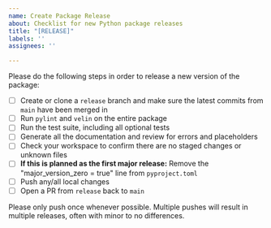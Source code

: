 ```yaml
---
name: Create Package Release
about: Checklist for new Python package releases
title: "[RELEASE]"
labels: ''
assignees: ''

---
```


Please do the following steps in order to release a new version of the package:

- [ ] Create or clone a `release` branch and make sure the latest commits from `main` have been merged in
- [ ] Run `pylint` and `velin` on the entire package
- [ ] Run the test suite, including all optional tests
- [ ] Generate all the documentation and review for errors and placeholders
- [ ] Check your workspace to confirm there are no staged changes or unknown files
- [ ] **If this is planned as the first major release:** Remove the "major_version_zero = true" line from `pyproject.toml`
- [ ] Push any/all local changes
- [ ] Open a PR from `release` back to `main`

Please only push once whenever possible. Multiple pushes will result in multiple releases, often with minor to no differences.

